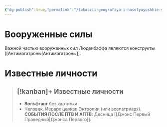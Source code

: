 ```yaml
---
{"dg-publish":true,"permalink":"/lokaczii-geografiya-i-naselyayushhie-sushhestva/neveles/lyudenkor-lyudenbaff-alekor/lyudenbaff/","dgPassFrontmatter":true}
---
```


# Вооруженные силы

Важной частью вооруженных сил Люденбаффа являются конструкты [[Антимагатроны\|Антимагатроны]].

# Известные личности

> [!kanban]+ Известные личности
> - 
> 	- **Вольфганг** без картинки
> 	- Человек. Иерарх церкви Энтропии (или всепатриарх). **СОБЫТИЯ ПОСЛЕ ПТВ И АПТВ**: Десница [[Джонс Первый Праведный\|Джонса Первого]].